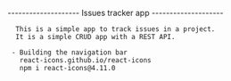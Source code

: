 -------------------- Issues tracker app --------------------

      This is a simple app to track issues in a project. 
      It is a simple CRUD app with a REST API.
 
     - Building the navigation bar
       react-icons.github.io/react-icons
       npm i react-icons@4.11.0

